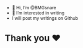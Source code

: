 - 👋 Hi, I’m @BMGsnare
- 👀 I’m interested in writing
- I will post my writings on Github

# Thank you ❤️
